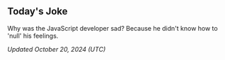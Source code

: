 ## Today's Joke
Why was the JavaScript developer sad? Because he didn't know how to 'null' his feelings.

*Updated October 20, 2024 (UTC)*
